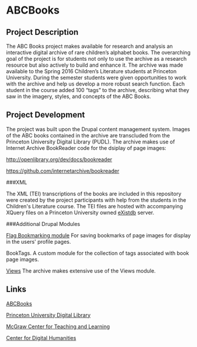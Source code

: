 # ABCBooks

## Project Description

The ABC Books project makes available for research and analysis an interactive digital archive of rare children’s alphabet books. The overarching goal of the project is for students not only to use the archive as a research resource but also actively to build and enhance it. The archive was made available to the Spring 2016 Children’s Literature students at Princeton University. During the semester students were given opportunities to work with the archive and help us develop a more robust search function. Each student in the course added 100 “tags” to the archive, describing what they saw in the imagery, styles, and concepts of the ABC Books. 

## Project Development

The project was built upon the Drupal content management system. Images of the ABC books contained in the archive are transcluded from the Princeton University Digital Library (PUDL). The archive makes use of Internet Archive BookReader code for the dsiplay of page images:

http://openlibrary.org/dev/docs/bookreader

https://github.com/internetarchive/bookreader

###XML

The XML (TEI) transcriptions of the books are included in this repository were created by the project participants with help from the students in the Children's Literature course. The TEI files are hosted with accompanying XQuery files on a Princeton University owned [eXistdb](http://exist-db.org/exist/apps/homepage/index.html) server.

###Additional Drupal Modules

[Flag Bookmarking module](https://www.drupal.org/project/flag) For saving bookmarks of page images for display in the users' profile pages.

BookTags. A custom module for the collection of tags associated with book page images.

[Views](https://www.drupal.org/project/views) The archive makes extensive use of the Views module. 

## Links

[ABCBooks](http://etc.princeton.edu/abcbooks)

[Princeton University Digital Library](http://pudl.princeton.edu/)

[McGraw Center for Teaching and Learning](http://mcgraw.princeton.edu)

[Center for Digital Humanities](http://digitalhumanities.princeton.edu)
